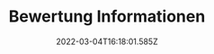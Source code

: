 ---
title: Bewertung Informationen
description: 
published: 1
date: 2022-03-04T16:18:01.585Z
tags: 
editor: markdown
dateCreated: 2022-03-04T12:32:28.431Z
---